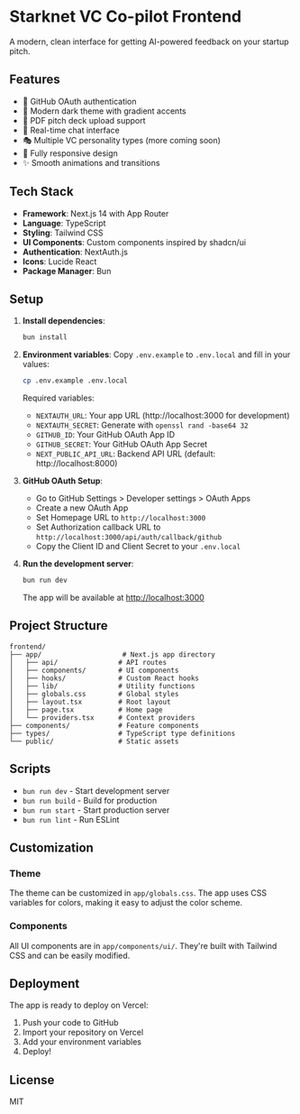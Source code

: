 # Starknet VC Co-pilot Frontend

A modern, clean interface for getting AI-powered feedback on your startup pitch.

## Features

- 🔐 GitHub OAuth authentication
- 🎨 Modern dark theme with gradient accents
- 📄 PDF pitch deck upload support
- 💬 Real-time chat interface
- 🎭 Multiple VC personality types (more coming soon)
- 📱 Fully responsive design
- ✨ Smooth animations and transitions

## Tech Stack

- **Framework**: Next.js 14 with App Router
- **Language**: TypeScript
- **Styling**: Tailwind CSS
- **UI Components**: Custom components inspired by shadcn/ui
- **Authentication**: NextAuth.js
- **Icons**: Lucide React
- **Package Manager**: Bun

## Setup

1. **Install dependencies**:
   ```bash
   bun install
   ```

2. **Environment variables**:
   Copy `.env.example` to `.env.local` and fill in your values:
   ```bash
   cp .env.example .env.local
   ```

   Required variables:
   - `NEXTAUTH_URL`: Your app URL (http://localhost:3000 for development)
   - `NEXTAUTH_SECRET`: Generate with `openssl rand -base64 32`
   - `GITHUB_ID`: Your GitHub OAuth App ID
   - `GITHUB_SECRET`: Your GitHub OAuth App Secret
   - `NEXT_PUBLIC_API_URL`: Backend API URL (default: http://localhost:8000)

3. **GitHub OAuth Setup**:
   - Go to GitHub Settings > Developer settings > OAuth Apps
   - Create a new OAuth App
   - Set Homepage URL to `http://localhost:3000`
   - Set Authorization callback URL to `http://localhost:3000/api/auth/callback/github`
   - Copy the Client ID and Client Secret to your `.env.local`

4. **Run the development server**:
   ```bash
   bun run dev
   ```

   The app will be available at [http://localhost:3000](http://localhost:3000)

## Project Structure

```
frontend/
├── app/                    # Next.js app directory
│   ├── api/               # API routes
│   ├── components/        # UI components
│   ├── hooks/             # Custom React hooks
│   ├── lib/               # Utility functions
│   ├── globals.css        # Global styles
│   ├── layout.tsx         # Root layout
│   ├── page.tsx           # Home page
│   └── providers.tsx      # Context providers
├── components/            # Feature components
├── types/                 # TypeScript type definitions
└── public/                # Static assets
```

## Scripts

- `bun run dev` - Start development server
- `bun run build` - Build for production
- `bun run start` - Start production server
- `bun run lint` - Run ESLint

## Customization

### Theme
The theme can be customized in `app/globals.css`. The app uses CSS variables for colors, making it easy to adjust the color scheme.

### Components
All UI components are in `app/components/ui/`. They're built with Tailwind CSS and can be easily modified.

## Deployment

The app is ready to deploy on Vercel:

1. Push your code to GitHub
2. Import your repository on Vercel
3. Add your environment variables
4. Deploy!

## License

MIT